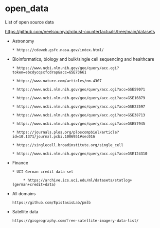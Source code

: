 # open_data

List of open source data

https://github.com/neelsoumya/robust-counterfactuals/tree/main/datasets


* Astronomy

      * https://cdaweb.gsfc.nasa.gov/index.html/

* Bioinformatics, biology and bulk/single cell sequencing and healthcare

      * https://www.ncbi.nlm.nih.gov/geo/query/acc.cgi?token=ebcdycqsxfcdrap&acc=GSE73661

      * https://www.nature.com/articles/nm.4307

      * https://www.ncbi.nlm.nih.gov/geo/query/acc.cgi?acc=GSE59071

      * https://www.ncbi.nlm.nih.gov/geo/query/acc.cgi?acc=GSE16879

      * https://www.ncbi.nlm.nih.gov/geo/query/acc.cgi?acc=GSE23597

      * https://www.ncbi.nlm.nih.gov/geo/query/acc.cgi?acc=GSE38713

      * https://www.ncbi.nlm.nih.gov/geo/query/acc.cgi?acc=GSE57945

      * https://journals.plos.org/ploscompbiol/article?id=10.1371/journal.pcbi.1006951#sec016

      * https://singlecell.broadinstitute.org/single_cell

      * https://www.ncbi.nlm.nih.gov/geo/query/acc.cgi?acc=GSE124310


* Finance

      * UCI German credit data set

           * https://archive.ics.uci.edu/ml/datasets/statlog+(german+credit+data)

* All domains

      https://github.com/EpistasisLab/pmlb

* Satellite data

      https://gisgeography.com/free-satellite-imagery-data-list/ 
